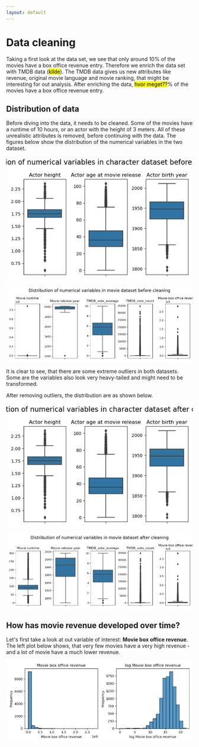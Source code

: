 ```yaml
---
layout: default
---
```


# Data cleaning

Taking a first look at the data set, we see that only around 10% of the movies have a box office revenue entry. Therefore we enrich the data set with TMDB data (<mark>kilde</mark>). The TMDB data gives us new attributes like revenue, original movie language and movie ranking, that might be interesting for out analysis. After enriching the data, <mark>hvor meget??</mark>% of the movies have a box office revenue entry.

## Distribution of data

Before diving into the data, it needs to be cleaned. Some of the movies have a runtime of 10 hours, or an actor with the height of 3 meters. All of these unrealistic attributes is removed, before continuing with the data. The figures below show the distribution of the numerical variables in the two dataset.

![Character meta dataset before cleaning](figures/dist_and_clean/before_cleaning_character.png)

![Character meta dataset before cleaning](figures/dist_and_clean/before_cleaning_movie.png)

It is clear to see, that there are some extreme outliers in both datasets. Some are the variables also look very heavy-tailed and might need to be transformed.

After removing outliers, the distribution are as shown below.

![Character meta dataset before cleaning](figures/dist_and_clean/after_cleaning_character.png)

![Character meta dataset before cleaning](figures/dist_and_clean/after_cleaning_movie.png)


## How has movie revenue developed over time?

Let's first take a look at out variable of interest: **Movie box office revenue**. The left plot below shows, that very few movies have a very high revenue - and a lot of movie have a much lower revenue.


![Movie box office revenue before and after log transformation](figures/dist_and_clean/log_movie_box_revenue.png)


